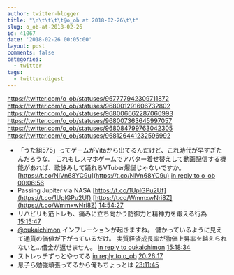```yaml
---
author: twitter-blogger
title: "\n\t\t\t\t@o_ob at 2018-02-26\t\t"
slug: o_ob-at-2018-02-26
id: 41067
date: '2018-02-26 00:05:00'
layout: post
comments: false
categories:
  - twitter
tags:
  - twitter-digest
---
```


https://twitter.com/o_ob/statuses/967777942309711872 https://twitter.com/o_ob/statuses/968001291606732802 https://twitter.com/o_ob/statuses/968006662287060993 https://twitter.com/o_ob/statuses/968007363645997057 https://twitter.com/o_ob/statuses/968084799763042305 https://twitter.com/o_ob/statuses/968126441232596992  

*   「うた組575」ってゲームがVitaから出てるんだけど、これ時代が早すぎたんだろうな。 これもしスマホゲームでアバター着せ替えして動画配信する機能があれば、歌詠みして踊れるVTuber爆誕じゃないですか。 [https://t.co/NIVn68YC9u](https://t.co/NIVn68YC9u) [in reply to o_ob](https://twitter.com/o_ob/statuses/967772569595125763) [00:06:56](https://twitter.com/o_ob/statuses/967777942309711872)
*   Passing Jupiter via NASA [https://t.co/1UpIGPu2Uf](https://t.co/1UpIGPu2Uf) [https://t.co/WmmxwNri8Z](https://t.co/WmmxwNri8Z) [14:54:27](https://twitter.com/o_ob/statuses/968001291606732802)
*   リハビリも筋トレも、痛みに立ち向かう防御力と精神力を鍛える行為 [15:15:47](https://twitter.com/o_ob/statuses/968006662287060993)
*   [@oukaichimon](https://twitter.com/oukaichimon) インフレーションが起きますね。 儲かっているように見えて通貨の価値が下がっているだけ。 実質経済成長率が物価上昇率を越えられないと…借金が返せません。 [in reply to oukaichimon](https://twitter.com/oukaichimon/statuses/967991340050014210) [15:18:34](https://twitter.com/o_ob/statuses/968007363645997057)
*   ストレッチずっとやってる [in reply to o_ob](https://twitter.com/o_ob/statuses/968006662287060993) [20:26:17](https://twitter.com/o_ob/statuses/968084799763042305)
*   息子ら勉強頑張ってるから俺もちょっとは [23:11:45](https://twitter.com/o_ob/statuses/968126441232596992)